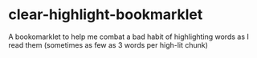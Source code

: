 # clear-highlight-bookmarklet
A bookomarklet to help me combat a bad habit of highlighting words as I read them (sometimes as few as 3 words per high-lit chunk)

